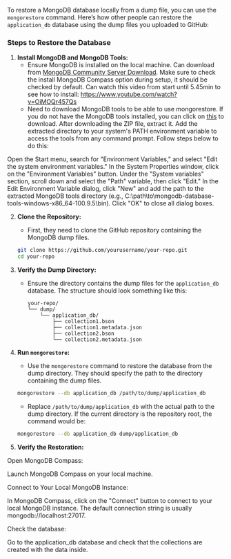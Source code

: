 To restore a MongoDB database locally from a dump file, you can use the `mongorestore` command. Here’s how other people can restore the `application_db` database using the dump files you uploaded to GitHub:

### Steps to Restore the Database

1. **Install MongoDB and MongoDB Tools:**
   - Ensure MongoDB is installed on the local machine. Can download from [MongoDB Community Server Download](https://www.mongodb.com/try/download/community#:~:text=MongoDB%20Community%20Server%20Download). Make sure to check the install MongoDB Compass option during setup, it should be checked by default. Can watch this video from start until 5.45min to see how to install: https://www.youtube.com/watch?v=OiMOQr457Qs
   - Need to download MongoDB tools to be able to use mongorestore. If you do not have the MongoDB tools installed, you can click on [this](https://fastdl.mongodb.org/tools/db/mongodb-database-tools-windows-x86_64-100.9.5.zip) to download. After downloading the ZIP file, extract it.
Add the extracted directory to your system's PATH environment variable to access the tools from any command prompt. Follow steps below to do this:

Open the Start menu, search for "Environment Variables," and select "Edit the system environment variables."
In the System Properties window, click on the "Environment Variables" button.
Under the "System variables" section, scroll down and select the "Path" variable, then click "Edit."
In the Edit Environment Variable dialog, click "New" and add the path to the extracted MongoDB tools directory (e.g., C:\path\to\mongodb-database-tools-windows-x86_64-100.9.5\bin).
Click "OK" to close all dialog boxes.

2. **Clone the Repository:**
   - First, they need to clone the GitHub repository containing the MongoDB dump files.
   ```bash
   git clone https://github.com/yourusername/your-repo.git
   cd your-repo
   ```

3. **Verify the Dump Directory:**     
   - Ensure the directory contains the dump files for the `application_db` database. The structure should look something like this:
     ```
     your-repo/
     └── dump/
         └── application_db/
             ├── collection1.bson
             ├── collection1.metadata.json
             ├── collection2.bson
             └── collection2.metadata.json
     ```

4. **Run `mongorestore`:**
   - Use the `mongorestore` command to restore the database from the dump directory. They should specify the path to the directory containing the dump files.
   ```bash
   mongorestore --db application_db /path/to/dump/application_db
   ```
   - Replace `/path/to/dump/application_db` with the actual path to the dump directory. If the current directory is the repository root, the command would be:
   ```bash
   mongorestore --db application_db dump/application_db
   ```

5. **Verify the Restoration:**

Open MongoDB Compass:

Launch MongoDB Compass on your local machine.



Connect to Your Local MongoDB Instance:

In MongoDB Compass, click on the "Connect" button to connect to your local MongoDB instance. The default connection string is usually mongodb://localhost:27017.



Check the database:

Go to the application_db database and check that the collections are created with the data inside.

